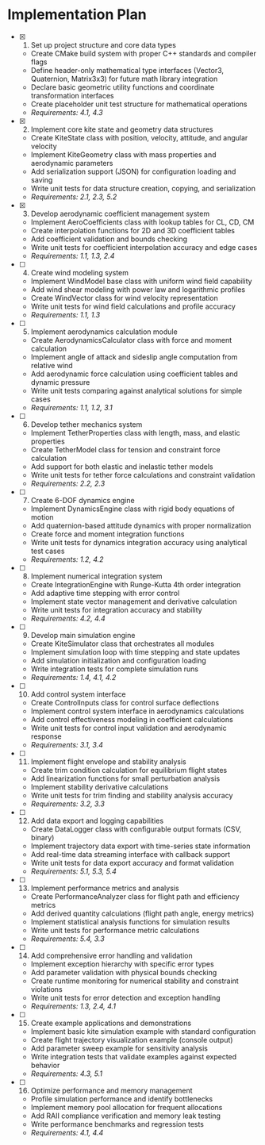 # Implementation Plan

- [x] 1. Set up project structure and core data types



  - Create CMake build system with proper C++ standards and compiler flags
  - Define header-only mathematical type interfaces (Vector3, Quaternion, Matrix3x3) for future math library integration
  - Declare basic geometric utility functions and coordinate transformation interfaces
  - Create placeholder unit test structure for mathematical operations
  - _Requirements: 4.1, 4.3_

- [x] 2. Implement core kite state and geometry data structures





  - Create KiteState class with position, velocity, attitude, and angular velocity
  - Implement KiteGeometry class with mass properties and aerodynamic parameters
  - Add serialization support (JSON) for configuration loading and saving
  - Write unit tests for data structure creation, copying, and serialization
  - _Requirements: 2.1, 2.3, 5.2_

- [x] 3. Develop aerodynamic coefficient management system





  - Implement AeroCoefficients class with lookup tables for CL, CD, CM
  - Create interpolation functions for 2D and 3D coefficient tables
  - Add coefficient validation and bounds checking
  - Write unit tests for coefficient interpolation accuracy and edge cases
  - _Requirements: 1.1, 1.3, 2.4_

- [ ] 4. Create wind modeling system
  - Implement WindModel base class with uniform wind field capability
  - Add wind shear modeling with power law and logarithmic profiles
  - Create WindVector class for wind velocity representation
  - Write unit tests for wind field calculations and profile accuracy
  - _Requirements: 1.1, 1.3_

- [ ] 5. Implement aerodynamics calculation module
  - Create AerodynamicsCalculator class with force and moment calculation
  - Implement angle of attack and sideslip angle computation from relative wind
  - Add aerodynamic force calculation using coefficient tables and dynamic pressure
  - Write unit tests comparing against analytical solutions for simple cases
  - _Requirements: 1.1, 1.2, 3.1_

- [ ] 6. Develop tether mechanics system
  - Implement TetherProperties class with length, mass, and elastic properties
  - Create TetherModel class for tension and constraint force calculation
  - Add support for both elastic and inelastic tether models
  - Write unit tests for tether force calculations and constraint validation
  - _Requirements: 2.2, 2.3_

- [ ] 7. Create 6-DOF dynamics engine
  - Implement DynamicsEngine class with rigid body equations of motion
  - Add quaternion-based attitude dynamics with proper normalization
  - Create force and moment integration functions
  - Write unit tests for dynamics integration accuracy using analytical test cases
  - _Requirements: 1.2, 4.2_

- [ ] 8. Implement numerical integration system
  - Create IntegrationEngine with Runge-Kutta 4th order integration
  - Add adaptive time stepping with error control
  - Implement state vector management and derivative calculation
  - Write unit tests for integration accuracy and stability
  - _Requirements: 4.2, 4.4_

- [ ] 9. Develop main simulation engine
  - Create KiteSimulator class that orchestrates all modules
  - Implement simulation loop with time stepping and state updates
  - Add simulation initialization and configuration loading
  - Write integration tests for complete simulation runs
  - _Requirements: 1.4, 4.1, 4.2_

- [ ] 10. Add control system interface
  - Create ControlInputs class for control surface deflections
  - Implement control system interface in aerodynamics calculations
  - Add control effectiveness modeling in coefficient calculations
  - Write unit tests for control input validation and aerodynamic response
  - _Requirements: 3.1, 3.4_

- [ ] 11. Implement flight envelope and stability analysis
  - Create trim condition calculation for equilibrium flight states
  - Add linearization functions for small perturbation analysis
  - Implement stability derivative calculations
  - Write unit tests for trim finding and stability analysis accuracy
  - _Requirements: 3.2, 3.3_

- [ ] 12. Add data export and logging capabilities
  - Create DataLogger class with configurable output formats (CSV, binary)
  - Implement trajectory data export with time-series state information
  - Add real-time data streaming interface with callback support
  - Write unit tests for data export accuracy and format validation
  - _Requirements: 5.1, 5.3, 5.4_

- [ ] 13. Implement performance metrics and analysis
  - Create PerformanceAnalyzer class for flight path and efficiency metrics
  - Add derived quantity calculations (flight path angle, energy metrics)
  - Implement statistical analysis functions for simulation results
  - Write unit tests for performance metric calculations
  - _Requirements: 5.4, 3.3_

- [ ] 14. Add comprehensive error handling and validation
  - Implement exception hierarchy with specific error types
  - Add parameter validation with physical bounds checking
  - Create runtime monitoring for numerical stability and constraint violations
  - Write unit tests for error detection and exception handling
  - _Requirements: 1.3, 2.4, 4.1_

- [ ] 15. Create example applications and demonstrations
  - Implement basic kite simulation example with standard configuration
  - Create flight trajectory visualization example (console output)
  - Add parameter sweep example for sensitivity analysis
  - Write integration tests that validate examples against expected behavior
  - _Requirements: 4.3, 5.1_

- [ ] 16. Optimize performance and memory management
  - Profile simulation performance and identify bottlenecks
  - Implement memory pool allocation for frequent allocations
  - Add RAII compliance verification and memory leak testing
  - Write performance benchmarks and regression tests
  - _Requirements: 4.1, 4.4_
